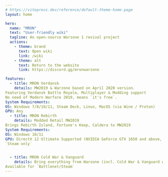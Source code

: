```yaml
---
# https://vitepress.dev/reference/default-theme-home-page
layout: home

hero:
  name: "MRON"
  text: "User-friendly wiki"
  tagline: An open-source Warzone 1 revival project
  actions:
    - theme: brand
      text: Open wiki
      link: /wiki
    - theme: alt
      text: Return to the website
      link: https://discord.gg/mronwarzone

features:
  - title: MRON Verdansk
    details: MW2019 & Warzone based on April 2020 version.
Featuring Verdansk Battle Royale, Multiplayer & Modding support
No need of Modern Warfare 2019, means `it's free`.
System Requirements: 
OS: Windows 7/8/10/11, Steam Deck, Linux, MacOS (via Wine / Proton)
GPU: Any
  - title: MRON Rebirth
    details: Modded Retail MW2019 
Brings Rebirth Island, Fortune's Keep, Caldera to MW2019
System Requirements: 
OS: Windows 10/11 
GPU: DirectX 12 Ultimate Supported (NVIDIA GeForce GTX 1650 and above, any AMD Radeon RX)
`Steam only`
   

  - title: MRON Cold War & Vanguard
    details: Bring everything from Warzone (incl. Cold War & Vanguard weapons) to MW2019
Available for `Battlenet/Steam`
---
```


